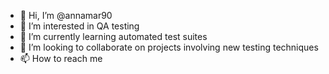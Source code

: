 - 👋 Hi, I’m @annamar90
- 👀 I’m interested in QA testing
- 🌱 I’m currently learning automated test suites
- 💞️ I’m looking to collaborate on projects involving new testing techniques
- 📫 How to reach me 

<!---
annamar90/annamar90 is a ✨ special ✨ repository because its `README.md` (this file) appears on your GitHub profile.
You can click the Preview link to take a look at your changes.
--->
